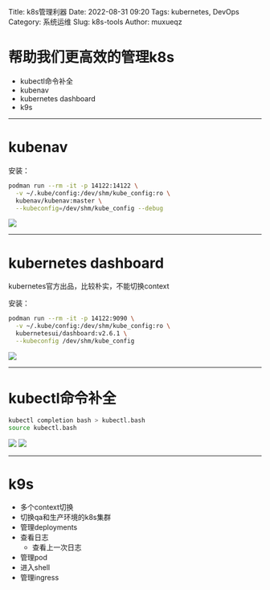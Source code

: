 Title: k8s管理利器
Date: 2022-08-31 09:20
Tags: kubernetes, DevOps
Category: 系统运维
Slug: k8s-tools
Author: muxueqz

# 帮助我们更高效的管理k8s

* kubectl命令补全
* kubenav
* kubernetes dashboard
* k9s

---
# kubenav
安装：
```bash
podman run --rm -it -p 14122:14122 \
  -v ~/.kube/config:/dev/shm/kube_config:ro \
  kubenav/kubenav:master \
  --kubeconfig=/dev/shm/kube_config --debug
```

![](https://raw.githubusercontent.com/kubenav/kubenav/master/utils/assets/github-screenshot.png) 

---
# kubernetes dashboard
kubernetes官方出品，比较朴实，不能切换context

安装：
```bash
podman run --rm -it -p 14122:9090 \
  -v ~/.kube/config:/dev/shm/kube_config:ro \
  kubernetesui/dashboard:v2.6.1 \
  --kubeconfig /dev/shm/kube_config
```
![](https://github.com/kubernetes/dashboard/raw/master/docs/images/dashboard-ui.png) 

---
# kubectl命令补全
```bash
kubectl completion bash > kubectl.bash
source kubectl.bash
```
![](https://k9scli.io/assets/screens/pods.png) 
![](https://k9scli.io/assets/screens/logs.png) 

---
# k9s
* 多个context切换
 * 切换qa和生产环境的k8s集群
* 管理deployments
* 查看日志
  * 查看上一次日志
* 管理pod
* 进入shell
* 管理ingress

